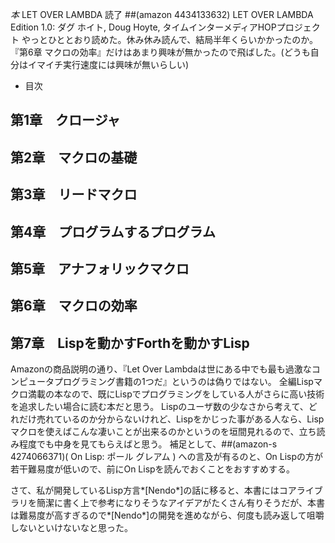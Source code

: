 *本* LET OVER LAMBDA 読了
 ##(amazon 4434133632)  LET OVER LAMBDA Edition 1.0: ダグ ホイト, Doug Hoyte, タイムインターメディアHOPプロジェクト
やっとひととおり読めた。休み休み読んで、結局半年くらいかかったのか。
『第6章 マクロの効率』だけはあまり興味が無かったので飛ばした。(どうも自分はイマイチ実行速度には興味が無いらしい)
- 目次
## 第1章　クロージャ
## 第2章　マクロの基礎
## 第3章　リードマクロ
## 第4章　プログラムするプログラム
## 第5章　アナフォリックマクロ
## 第6章　マクロの効率
## 第7章　Lispを動かすForthを動かすLisp

Amazonの商品説明の通り、『Let Over Lambdaは世にある中でも最も過激なコンピュータプログラミング書籍の1つだ』というのは偽りではない。
全編Lispマクロ満載の本なので、既にLispでプログラミングをしている人がさらに高い技術を追求したい場合に読む本だと思う。
Lispのユーザ数の少なさから考えて、どれだけ売れているのか分からないけれど、Lispをかじった事がある人なら、Lispマクロを使えばこんな凄いことが出来るのかというのを垣間見れるので、立ち読み程度でも中身を見てもらえばと思う。
補足として、##(amazon-s 4274066371)( On Lisp: ポール グレアム ) への言及が有るのと、On Lispの方が若干難易度が低いので、前にOn Lispを読んでおくことをおすすめする。

さて、私が開発しているLisp方言*[Nendo*]の話に移ると、本書にはコアライブラリを簡潔に書く上で参考になりそうなアイデアがたくさん有りそうだが、本書は難易度が高すぎるので*[Nendo*]の開発を進めながら、何度も読み返して咀嚼しないといけないなと思った。

